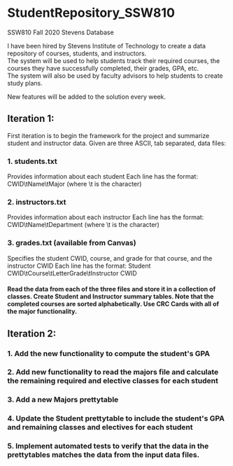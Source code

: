 # StudentRepository_SSW810

SSW810 Fall 2020 Stevens Database

I have been hired by Stevens Institute of Technology to create a data repository of courses, students, and instructors.  
The system will be used to help students track their required courses, the courses they have successfully completed, their grades, GPA, etc.  
The system will also be used by faculty advisors to help students to create study plans.

New features will be added to the solution every week.

## Iteration 1:

First iteration is to begin the framework for the project and summarize student and instructor data. Given are three ASCII, tab separated, data files:

### 1. students.txt

Provides information about each student
Each line has the format: CWID\tName\tMajor (where \t is the <tab> character)

### 2. instructors.txt

Provides information about each instructor
Each line has the format: CWID\tName\tDepartment (where \t is the <tab> character)

### 3. grades.txt (available from Canvas)

Specifies the student CWID, course, and grade for that course, and the instructor CWID
Each line has the format: Student CWID\tCourse\tLetterGrade\tInstructor CWID

#### Read the data from each of the three files and store it in a collection of classes. Create Student and Instructor summary tables. Note that the completed courses are sorted alphabetically. Use CRC Cards with all of the major functionality.

## Iteration 2:

### 1. Add the new functionality to compute the student's GPA

### 2. Add new functionality to read the majors file and calculate the remaining required and elective classes for each student

### 3. Add a new Majors prettytable

### 4. Update the Student prettytable to include the student's GPA and remaining classes and electives for each student

### 5. Implement automated tests to verify that the data in the prettytables matches the data from the input data files.
